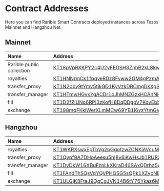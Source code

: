 # Contract Addresses

Here you can find Rarible Smart Contracts deployed instances across Tezos Mainnet and Hangzhou Net.

## Mainnet

| Name | Address |
|:----|:---|
| Rarible public collection | [KT18pVpRXKPY2c4U2yFEGSH3ZnhB2kL8kwXS](https://tzkt.io/KT18pVpRXKPY2c4U2yFEGSH3ZnhB2kL8kwXS) |
| royalties | [KT1HNNrmCk1fpqveRDz8Fvww2GM4gPzmA7fo](https://tzkt.io/KT1HNNrmCk1fpqveRDz8Fvww2GM4gPzmA7fo) |
| transfer_proxy | [KT1N2oby9tYmv5tjkGD1KyVzkDRCmgDkXgSD](https://tzkt.io/KT1N2oby9tYmv5tjkGD1KyVzkDRCmgDkXgSD) |
| transfer_manager | [KT1HTmwHGvxYgACDr1oJhMNZGzxHCAnNHaHi](https://tzkt.io/KT1HTmwHGvxYgACDr1oJhMNZGzxHCAnNHaHi) |
| fill | [KT1D2fZiUNo6RPj3zKofH8DqDDgoV7KoyEbb](https://tzkt.io/KT1D2fZiUNo6RPj3zKofH8DqDDgoV7KoyEbb) |
| exchange | [KT198mqFKkiWerXLmMCw69YB1i6yzYtmGVrC](https://tzkt.io/KT198mqFKkiWerXLmMCw69YB1i6yzYtmGVrC) |

## Hangzhou

| Name | Address |
|:----|:---|
| royalties | [KT1WKRXswxEpTbVg2pGgofzwZCNKjAVcuMgh](https://hangzhou2net.tzkt.io/KT1WKRXswxEpTbVg2pGgofzwZCNKjAVcuMgh) |
| transfer_proxy | [KT1Qypf9A7DHoAeesu5hj8v6iKwHsJb1RUR2](https://hangzhou2net.tzkt.io/KT1Qypf9A7DHoAeesu5hj8v6iKwHsJb1RUR2) |
| transfer_manager | [KT1DyDkW16XBuFzpLkXKraD46SAxQDrha5gm](https://hangzhou2net.tzkt.io/KT1DyDkW16XBuFzpLkXKraD46SAxQDrha5gm) |
| fill | [KT1FAndThSQsVqYQVPHGSG5sQPk1XZycNBvL](https://hangzhou2net.tzkt.io/KT1FAndThSQsVqYQVPHGSG5sQPk1XZycNBvL) |
| exchange | [KT1ULGjK8FtaJ9QqCgJVN14B6tY76Ykaz6M8](https://hangzhou2net.tzkt.io/KT1ULGjK8FtaJ9QqCgJVN14B6tY76Ykaz6M8) |
